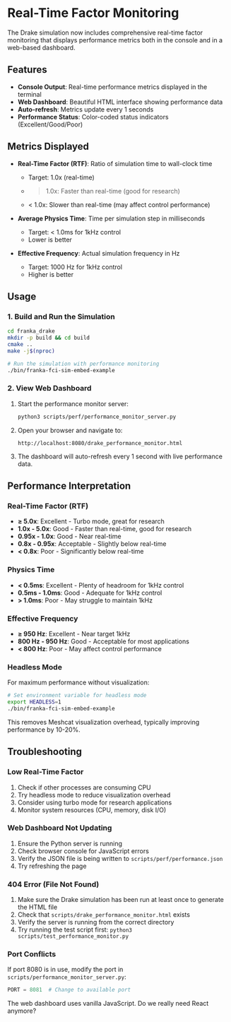 # Real-Time Factor Monitoring

The Drake simulation now includes comprehensive real-time factor monitoring that displays performance metrics both in the console and in a web-based dashboard.

## Features

- **Console Output**: Real-time performance metrics displayed in the terminal
- **Web Dashboard**: Beautiful HTML interface showing performance data
- **Auto-refresh**: Metrics update every 1 seconds
- **Performance Status**: Color-coded status indicators (Excellent/Good/Poor)

## Metrics Displayed

- **Real-Time Factor (RTF)**: Ratio of simulation time to wall-clock time
  - Target: 1.0x (real-time)
  - > 1.0x: Faster than real-time (good for research)
  - < 1.0x: Slower than real-time (may affect control performance)

- **Average Physics Time**: Time per simulation step in milliseconds
  - Target: < 1.0ms for 1kHz control
  - Lower is better

- **Effective Frequency**: Actual simulation frequency in Hz
  - Target: 1000 Hz for 1kHz control
  - Higher is better

## Usage

### 1. Build and Run the Simulation

```bash
cd franka_drake
mkdir -p build && cd build
cmake ..
make -j$(nproc)

# Run the simulation with performance monitoring
./bin/franka-fci-sim-embed-example
```

### 2. View Web Dashboard

1. Start the performance monitor server:
   ```bash
   python3 scripts/perf/performance_monitor_server.py
   ```

2. Open your browser and navigate to:
   ```
   http://localhost:8080/drake_performance_monitor.html
   ```

3. The dashboard will auto-refresh every 1 second with live performance data.

## Performance Interpretation

### Real-Time Factor (RTF)
- **≥ 5.0x**: Excellent - Turbo mode, great for research
- **1.0x - 5.0x**: Good - Faster than real-time, good for research
- **0.95x - 1.0x**: Good - Near real-time
- **0.8x - 0.95x**: Acceptable - Slightly below real-time
- **< 0.8x**: Poor - Significantly below real-time

### Physics Time
- **< 0.5ms**: Excellent - Plenty of headroom for 1kHz control
- **0.5ms - 1.0ms**: Good - Adequate for 1kHz control
- **> 1.0ms**: Poor - May struggle to maintain 1kHz

### Effective Frequency
- **≥ 950 Hz**: Excellent - Near target 1kHz
- **800 Hz - 950 Hz**: Good - Acceptable for most applications
- **< 800 Hz**: Poor - May affect control performance

### Headless Mode
For maximum performance without visualization:

```bash
# Set environment variable for headless mode
export HEADLESS=1
./bin/franka-fci-sim-embed-example
```

This removes Meshcat visualization overhead, typically improving performance by 10-20%.

## Troubleshooting

### Low Real-Time Factor
1. Check if other processes are consuming CPU
2. Try headless mode to reduce visualization overhead
3. Consider using turbo mode for research applications
4. Monitor system resources (CPU, memory, disk I/O)

### Web Dashboard Not Updating
1. Ensure the Python server is running
2. Check browser console for JavaScript errors
3. Verify the JSON file is being written to `scripts/perf/performance.json`
4. Try refreshing the page

### 404 Error (File Not Found)
1. Make sure the Drake simulation has been run at least once to generate the HTML file
2. Check that `scripts/drake_performance_monitor.html` exists
3. Verify the server is running from the correct directory
4. Try running the test script first: `python3 scripts/test_performance_monitor.py`

### Port Conflicts
If port 8080 is in use, modify the port in `scripts/performance_monitor_server.py`:

```python
PORT = 8081  # Change to available port
```

The web dashboard uses vanilla JavaScript. Do we really need React anymore?
